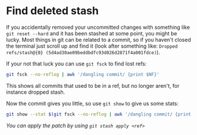 # Find deleted stash

If you accidentally removed your uncommitted changes with something
like `git reset --hard` and it has been stashed at some point, you
might be lucky. Most things in git can be related to a commit, so if
you haven't closed the terminal just scroll up and find it (look after
something like: `Dropped refs/stash@{0} (5d4ad30ae09beddbdfc93d026d2871f4a001fdce)`).

If your not that luck you can use `git fsck` to find lost refs:

```bash
git fsck --no-reflog | awk '/dangling commit/ {print $NF}'
```

This shows all commits that used to be in a ref, but no longer aren't,
for instance dropped stash.

Now the commit gives you little, so use `git show` to give us some
stats:

```bash
git show --stat $(git fsck --no-reflog | awk '/dangling commit/ {print $NF}')
```


_You can apply the patch by using `git stash apply <ref>`_
